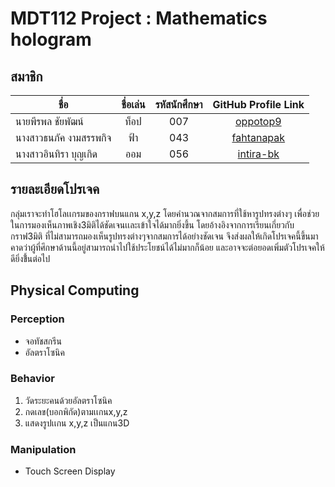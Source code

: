 # MDT112 Project : Mathematics hologram

## สมาชิก

| ชื่อ                    |   ชื่อเล่น   | รหัสนักศึกษา  | GitHub Profile Link                        |
|-----------------------|:--------:|:----------:|:------------------------------------------:|
| นายพีรพล ชัยพัฒน์         | ท็อป      |    007     |[oppotop9](https://github.com/oppotop9)     |
| นางสาวธนภัค งามสรรพกิจ    |   ฟ้า     |   043      |[fahtanapak](https://github.com/fahtanapak) |
| นางสาวอินทิรา บุญเกิด       |   ออม    |  056       |[intira-bk](https://github.com/intira-bk) |                                               

## รายละเอียดโปรเจค
กลุ่มเราจะทำโฮโลเเกรมของกราฟบนแกน x,y,z โดยคำนวณจากสมการที่ใช้หารูปทรงต่างๆ เพื่อช่วยในการมองเห็นภาพเชิง3มิติได้ชัดเจนเเละเข้าใจได้มากยิ่งขึ้น โดยอ้างอิงจากการเรียนเกี่ยวกับกราฟ3มิติ ที่ไม่สามารถมองเห็นรูปทรงต่างๆจากสมการได้อย่างชัดเจน จึงส่งผลให้เกิดโปรเจคนี้ขึ้นมา คาดว่าผู้ที่ศึกษาด้านนี้อยู่สามารถนำไปใช้ประโยชน์ได้ไม่มากก็น้อย และอาจจะต่อยอดเพิ่มตัวโปรเจคให้ดียิ่งขึ้้นต่อไป

## Physical Computing
### Perception
- จอทัชสกรีน
- อัลตราโซนิค
### Behavior
1. วัดระยะคนด้วยอัลตราโซนิค
2. กดเลข(บอกพิกัด)ตามเเกนx,y,z
3. แสดงรูปเเกน x,y,z เป็นแกน3D
### Manipulation
- Touch Screen Display
